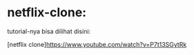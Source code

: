 # netflix-clone:

tutorial-nya bisa dilihat disini:

[netflix clone]https://www.youtube.com/watch?v=P7t13SGytRk


